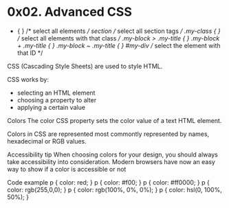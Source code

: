 # 0x02. Advanced CSS

* { } /* select all elements */
section /* select all section tags */
.my-class { } /* select all elements with that class */
.my-block > .my-title { }
.my-block + .my-title { }
.my-block ~ .my-title { }
#my-div /* select the element with that ID  */


CSS (Cascading Style Sheets) are used to style HTML.

CSS works by:

- selecting an HTML element
- choosing a property to alter
- applying a certain value

Colors
The color CSS property sets the color value of a text HTML element.

Colors in CSS are represented most commontly represented by names, hexadecimal or RGB values.

Accessibility tip
When choosing colors for your design, you should always take accessibility into consideration. Modern browsers have now an easy way to show if a color is accessible or not

Code example
p { color: red; }
p { color: #f00; }
p { color: #ff0000; }
p { color: rgb(255,0,0); }
p { color: rgb(100%, 0%, 0%); }
p { color: hsl(0, 100%, 50%); }
